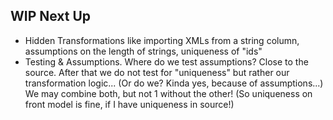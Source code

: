 
## WIP Next Up ##
- Hidden Transformations like importing XMLs from a string column, assumptions
on the length of strings, uniqueness of "ids"
- Testing & Assumptions. Where do we test assumptions? Close to the source.
After that we do not test for "uniqueness" but rather our transformation logic...
(Or do we? Kinda yes, because of assumptions...) We may combine both, but
not 1 without the other! (So uniqueness on front model is fine, if 
  I have uniqueness in source!)
